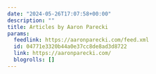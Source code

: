 ```yaml
---
date: "2024-05-26T17:07:58+00:00"
description: ""
title: Articles by Aaron Parecki
params:
  feedlink: https://aaronparecki.com/feed.xml
  id: 04771e3320b44a0e37cc8de8ad3d8722
  link: https://aaronparecki.com/
  blogrolls: []
---
```

